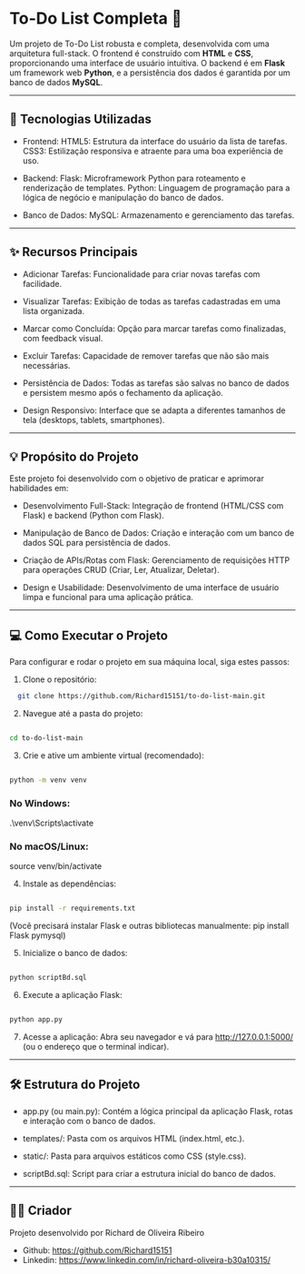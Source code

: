 # To-Do List Completa 📝
Um projeto de To-Do List robusta e completa, desenvolvida com uma arquitetura full-stack. O frontend é construído com **HTML** e **CSS**, proporcionando uma interface de usuário intuitiva. O backend é em **Flask** um framework web **Python**, e a persistência dos dados é garantida por um banco de dados **MySQL**.

---

## 🚀 Tecnologias Utilizadas

- Frontend:
HTML5: Estrutura da interface do usuário da lista de tarefas.
CSS3: Estilização responsiva e atraente para uma boa experiência de uso.

- Backend:
Flask: Microframework Python para roteamento e renderização de templates.
Python: Linguagem de programação para a lógica de negócio e manipulação do banco de dados.

- Banco de Dados:
MySQL: Armazenamento e gerenciamento das tarefas.

---

## ✨ Recursos Principais
- Adicionar Tarefas: Funcionalidade para criar novas tarefas com facilidade.
  
- Visualizar Tarefas: Exibição de todas as tarefas cadastradas em uma lista organizada.
  
- Marcar como Concluída: Opção para marcar tarefas como finalizadas, com feedback visual.
  
- Excluir Tarefas: Capacidade de remover tarefas que não são mais necessárias.
  
- Persistência de Dados: Todas as tarefas são salvas no banco de dados e persistem mesmo após o fechamento da aplicação.
  
- Design Responsivo: Interface que se adapta a diferentes tamanhos de tela (desktops, tablets, smartphones).

---

## 💡 Propósito do Projeto
Este projeto foi desenvolvido com o objetivo de praticar e aprimorar habilidades em:

- Desenvolvimento Full-Stack: Integração de frontend (HTML/CSS com Flask) e backend (Python com Flask).

- Manipulação de Banco de Dados: Criação e interação com um banco de dados SQL para persistência de dados.

- Criação de APIs/Rotas com Flask: Gerenciamento de requisições HTTP para operações CRUD (Criar, Ler, Atualizar, Deletar).

- Design e Usabilidade: Desenvolvimento de uma interface de usuário limpa e funcional para uma aplicação prática.

---

## 💻 Como Executar o Projeto
Para configurar e rodar o projeto em sua máquina local, siga estes passos:

1. Clone o repositório:

```Bash
  git clone https://github.com/Richard15151/to-do-list-main.git
````

2. Navegue até a pasta do projeto:

```Bash

cd to-do-list-main
````

3. Crie e ative um ambiente virtual (recomendado):

```Bash

python -m venv venv
````
### No Windows:
.\venv\Scripts\activate
### No macOS/Linux:
source venv/bin/activate

4. Instale as dependências:

```Bash

pip install -r requirements.txt
```
(Você precisará instalar Flask e outras bibliotecas manualmente: pip install Flask pymysql)

5. Inicialize o banco de dados:

```Bash

python scriptBd.sql
````

6. Execute a aplicação Flask:

```Bash

python app.py
```

7. Acesse a aplicação:
Abra seu navegador e vá para http://127.0.0.1:5000/ (ou o endereço que o terminal indicar).

---

## 🛠️ Estrutura do Projeto
- app.py (ou main.py): Contém a lógica principal da aplicação Flask, rotas e interação com o banco de dados.

- templates/: Pasta com os arquivos HTML (index.html, etc.).

- static/: Pasta para arquivos estáticos como CSS (style.css).

- scriptBd.sql: Script para criar a estrutura inicial do banco de dados.

---

## 👨‍💻 Criador
Projeto desenvolvido por Richard de Oliveira Ribeiro
- Github: https://github.com/Richard15151
- Linkedin: https://www.linkedin.com/in/richard-oliveira-b30a10315/
